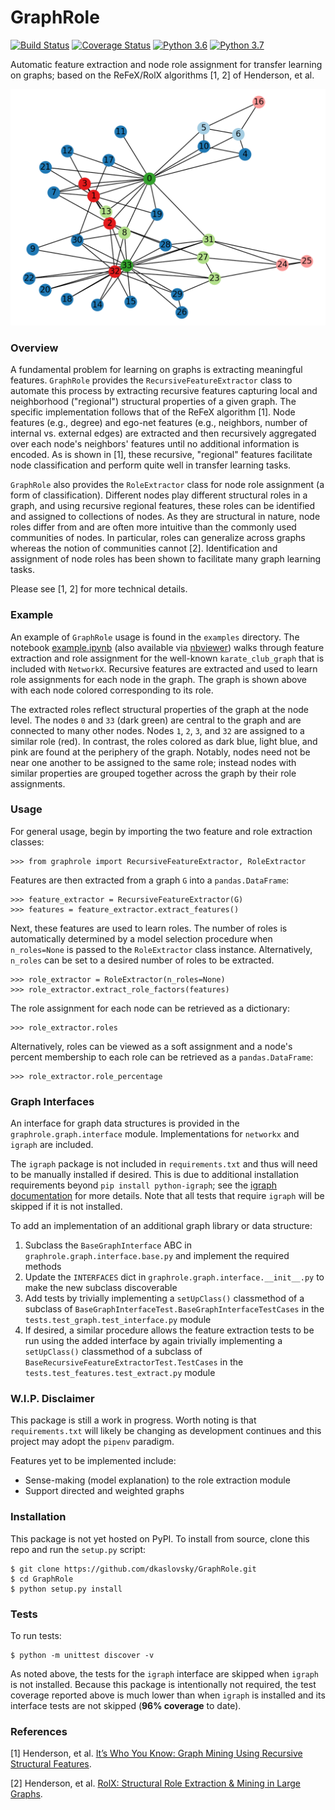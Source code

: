 # GraphRole

[![Build Status](https://travis-ci.org/dkaslovsky/GraphRole.svg?branch=master)](https://travis-ci.org/dkaslovsky/GraphRole)
[![Coverage Status](https://coveralls.io/repos/github/dkaslovsky/GraphRole/badge.svg?branch=master)](https://coveralls.io/github/dkaslovsky/GraphRole?branch=master)
[![Python 3.6](https://img.shields.io/badge/python-3.6-blue.svg)](https://www.python.org/downloads/release/python-360/)
[![Python 3.7](https://img.shields.io/badge/python-3.7-blue.svg)](https://www.python.org/downloads/release/python-370/)

Automatic feature extraction and node role assignment for transfer learning on graphs; based on the ReFeX/RolX algorithms [1, 2] of Henderson, et al.

<p align="center">
<img src="./examples/karate_graph.png" width=600>
</p>

### Overview
A fundamental problem for learning on graphs is extracting meaningful features.  `GraphRole` provides the `RecursiveFeatureExtractor` class to automate this process by extracting recursive features capturing local and neighborhood ("regional") structural properties of a given graph.  The specific implementation follows that of the ReFeX algorithm [1].  Node features (e.g., degree) and ego-net features (e.g., neighbors, number of internal vs. external edges) are extracted and then recursively aggregated over each node's neighbors' features until no additional information is encoded.  As is shown in [1], these recursive, "regional" features facilitate node classification and perform quite well in transfer learning tasks.

`GraphRole` also provides the `RoleExtractor` class for node role assignment (a form of classification).  Different nodes play different structural roles in a graph, and using recursive regional features, these roles can be identified and assigned to collections of nodes.  As they are structural in nature, node roles differ from and are often more intuitive than the commonly used communities of nodes.  In particular, roles can generalize across graphs whereas the notion of communities cannot [2].  Identification and assignment of node roles has been shown to facilitate many graph learning tasks.

Please see [1, 2] for more technical details.

### Example
An example of `GraphRole` usage is found in the `examples` directory.  The notebook
[example.ipynb](./examples/example.ipynb)
(also available via [nbviewer](https://nbviewer.jupyter.org/github/dkaslovsky/GraphRole/blob/master/examples/example.ipynb))
walks through feature extraction and role assignment for the well-known `karate_club_graph` that is included with `NetworkX`.  Recursive features are extracted and used to learn role assignments for each node in the graph.  The graph is shown above with each node colored corresponding to its role.

The extracted roles reflect structural properties of the graph at the node level.  The nodes `0` and `33` (dark green) are central to the graph and are connected to many other nodes.  Nodes `1`, `2`, `3`, and `32` are assigned to a similar role (red).  In contrast, the roles colored as dark blue, light blue, and pink are found at the periphery of the graph.  Notably, nodes need not be near one another to be assigned to the same role; instead nodes with similar properties are grouped together across the graph by their role assignments.

### Usage
For general usage, begin by importing the two feature and role extraction classes:
```
>>> from graphrole import RecursiveFeatureExtractor, RoleExtractor
```
Features are then extracted from a graph `G` into a `pandas.DataFrame`:
```
>>> feature_extractor = RecursiveFeatureExtractor(G)
>>> features = feature_extractor.extract_features()
```
Next, these features are used to learn roles.  The number of roles is automatically determined by
a model selection procedure when `n_roles=None` is passed to the `RoleExtractor` class instance.
Alternatively, `n_roles` can be set to a desired number of roles to be extracted.
```
>>> role_extractor = RoleExtractor(n_roles=None)
>>> role_extractor.extract_role_factors(features)
```
The role assignment for each node can be retrieved as a dictionary:
```
>>> role_extractor.roles
```
Alternatively, roles can be viewed as a soft assignment and a node's percent membership to each role
can be retrieved as a `pandas.DataFrame`:
```
>>> role_extractor.role_percentage
```

### Graph Interfaces
An interface for graph data structures is provided in the `graphrole.graph.interface` module.  Implementations for `networkx` and `igraph` are included.

The `igraph` package is not included in `requirements.txt` and thus will need to be manually installed
if desired.  This is due to additional installation requirements beyond `pip install python-igraph`; see
the [igraph documentation](https://igraph.org/python/#pyinstall) for more details.  Note that all tests
that require `igraph` will be skipped if it is not installed.

To add an implementation of an additional graph library or data structure:
1. Subclass the `BaseGraphInterface` ABC in `graphrole.graph.interface.base.py` and implement the required methods
1. Update the `INTERFACES` dict in `graphrole.graph.interface.__init__.py` to make the new subclass discoverable
1. Add tests by trivially implementing a `setUpClass()` classmethod of a subclass of `BaseGraphInterfaceTest.BaseGraphInterfaceTestCases` in the `tests.test_graph.test_interface.py` module
1. If desired, a similar procedure allows the feature extraction tests to be run using the added interface
by again trivially implementing a `setUpClass()` classmethod of a subclass of `BaseRecursiveFeatureExtractorTest.TestCases` in the `tests.test_features.test_extract.py` module

### W.I.P. Disclaimer
This package is still a work in progress.
Worth noting is that `requirements.txt` will likely be changing as development continues and this project may adopt the `pipenv` paradigm.

Features yet to be implemented include:
* Sense-making (model explanation) to the role extraction module
* Support directed and weighted graphs


### Installation
This package is not yet hosted on PyPI.  To install from source, clone this repo and run the `setup.py` script:
```
$ git clone https://github.com/dkaslovsky/GraphRole.git
$ cd GraphRole
$ python setup.py install
```

### Tests
To run tests:
```
$ python -m unittest discover -v
```
As noted above, the tests for the `igraph` interface are skipped when `igraph` is not installed.  Because this package is intentionally not required, the  test coverage reported above is much lower than when `igraph` is installed and its interface tests are not skipped (__96% coverage__ to date).

### References
[1] Henderson, et al. [It’s Who You Know: Graph Mining Using Recursive Structural Features](http://www.cs.cmu.edu/~leili/pubs/henderson-kdd2011.pdf).

[2] Henderson, et al. [RolX: Structural Role Extraction & Mining in Large Graphs](https://static.googleusercontent.com/media/research.google.com/en//pubs/archive/46591.pdf).
